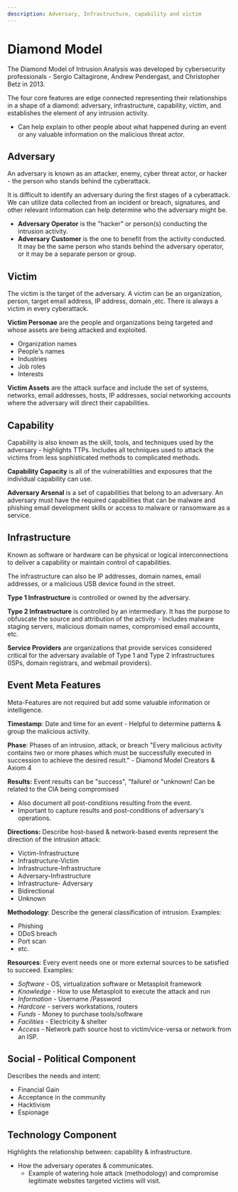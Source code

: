 ```yaml
---
description: Adversary, Infrastructure, capability and victim
---
```


# Diamond Model

The Diamond Model of Intrusion Analysis was developed by cybersecurity professionals - Sergio Caltagirone, Andrew Pendergast, and Christopher Betz in 2013.

The four core features are edge connected representing their relationships in a shape of a diamond: adversary, infrastructure, capability, victim, and establishes the element of any intrusion activity.

* Can help explain to other people about what happened during an event or any valuable information on the malicious threat actor.

## Adversary

An adversary is known as an attacker, enemy, cyber threat actor, or hacker - the person who stands behind the cyberattack.

It is difficult to identify an adversary during the first stages of a cyberattack. We can utilize data collected from an incident or breach, signatures, and other relevant information can help determine who the adversary might be.

* **Adversary Operator** is the "hacker" or person(s) conducting the intrusion activity.
* **Adversary Customer** is the one to benefit from the activity conducted. It may be the same person who stands behind the adversary operator, or it may be a separate person or group.

## Victim

The victim is the target of the adversary. A victim can be an organization, person, target email address, IP address, domain ,etc. There is always a victim in every cyberattack.

**Victim Personae** are the people and organizations being targeted and whose assets are being attacked and exploited.

* Organization names
* People's names
* Industries
* Job roles
* Interests

**Victim Assets** are the attack surface and include the set of systems, networks, email addresses, hosts, IP addresses, social networking accounts where the adversary will direct their capabilities.

## Capability

Capability is also known as the skill, tools, and techniques used by the adversary - highlights TTPs. Includes all techniques used to attack the victims from less sophisticated methods to complicated methods.

**Capability Capacity** is all of the vulnerabilities and exposures that the individual capability can use.

**Adversary Arsenal** is a set of capabilities that belong to an adversary. An adversary must have the required capabilities that can be malware and phishing email development skills or access to malware or ransomware as a service.

## Infrastructure

Known as software or hardware can be physical or logical interconnections to deliver a capability or maintain control of capabilities.

The infrastructure can also be IP addresses, domain names, email addresses, or a malicious USB device found in the street.

**Type 1 Infrastructure** is controlled or owned by the adversary.

**Type 2 Infrastructure** is controlled by an intermediary. It has the purpose to obfuscate the source and attribution of the activity - Includes malware staging servers, malicious domain names, compromised email accounts, etc.

**Service Providers** are organizations that provide services considered critical for the adversary available of Type 1 and Type 2 infrastructures (ISPs, domain registrars, and webmail providers).

## Event Meta Features

Meta-Features are not required but add some valuable information or intelligence.&#x20;

**Timestamp**: Date and time for an event - Helpful to determine patterns & group the malicious activity.&#x20;

**Phase**: Phases of an intrusion, attack, or breach "Every malicious activity contains two or more phases which must be successfully executed in succession to achieve the desired result." - Diamond Model Creators & Axiom 4

**Results:** Event results can be "success", "failure! or "unknown! Can be related to the CIA being compromised&#x20;

* Also document all post-conditions resulting from the event.
* Important to capture results and post-conditions of adversary's operations.&#x20;

**Directions:** Describe host-based & network-based events represent the direction of the intrusion attack:&#x20;

* Victim-Infrastructure&#x20;
* Infrastructure-Victim
* Infrastructure-Infrastructure
* Adversary-Infrastructure
* Infrastructure- Adversary
* Bidirectional
* Unknown&#x20;

**Methodology**: Describe the general classification of intrusion. Examples:

* Phishing
* DDoS breach
* Port scan
* etc.&#x20;

**Resources**: Every event needs one or more external sources to be satisfied to succeed. Examples:&#x20;

* _Software_ - OS, virtualization software or Metasploit framework
* _Knowledge_ - How to use Metasploit to execute the attack and run&#x20;
* _Information_ - Username /Password&#x20;
* _Hardcore_ - servers workstations, routers&#x20;
* _Funds -_ Money to purchase tools/software&#x20;
* _Facilities_ - Electricity & shelter&#x20;
* _Access_ - Network path source host to victim/vice-versa or network from an ISP.

## Social - Political Component

Describes the needs and intent:&#x20;

* Financial Gain&#x20;
* Acceptance in the community&#x20;
* Hacktivism&#x20;
* Espionage

## Technology Component

Highlights the relationship between: capability & infrastructure.

* How the adversary operates & communicates.
  * Example of watering hole attack (methodology) and compromise legitimate websites targeted victims will visit.
